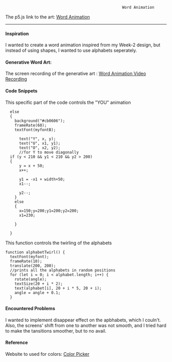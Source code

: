 



                                                       Word Animation
                                                  
                                                  
The p5.js link to the art: [Word Animation](https://editor.p5js.org/maishahoq/sketches/uiitY2g2q)

***     

#### Inspiration 

I wanted to create a word animation inspired from my Week-2 design, but instead of using shapes, I wanted to use alphabets seperately.

#### Generative Word Art: 

The screen recording of the generative art : [Word Animation Video Recording](https://youtu.be/dzvVg-5OFR8)
   
#### Code Snippets

This specific part of the code controls the "YOU" animation

```````````````````````````````````````````````
  else 
  {
    background("#cb0606");
    frameRate(60);
    textFont(myfontB);
   
      text("Y", x, y);
      text("U", x1, y1);
      text("O", x2, y2);
      //for Y to move diagonally
  if (y < 210 && y1 < 210 && y2 > 200)
  {    
      y = x + 50;
      x++;
      
      y1 = -x1 + width+50;
      x1--;
      
      y2--;
    }
    else
    {
      x=150;y=200;y1=200;y2=200;
      x1=230;
      
    }
    
  }

```````````````````````````````````````````````


This function controls the twirling of the alphabets
```````````````````````````````````````````````
function alphabetTwirl() {
  textFont(myfont);
  frameRate(10);
  translate(200, 200);
  //prints all the alphabets in random positions
  for (let i = 0; i < alphabet.length; i++) {
    rotate(angle);
    textSize(20 + i * 2);
    text(alphabet[i], 20 + i * 5, 20 + i);
    angle = angle + 0.1;
  }

```````````````````````````````````````````````


#### Encountered Problems

I wanted to implement disappear effect on the apbhabets, which I couln't.
Also, the screens' shift from one to another was not smooth, and I tried hard to make the tansitions smoother, but to no avail.


#### Reference
Website to used for colors: [Color Picker](https://htmlcolorcodes.com/color-picker/)





            
